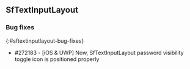 ## SfTextInputLayout

### Bug fixes
{:#sftextinputlayout-bug-fixes}

* \#272183 - [iOS & UWP] Now, SfTextInputLayout password visibility toggle icon is positioned properly

